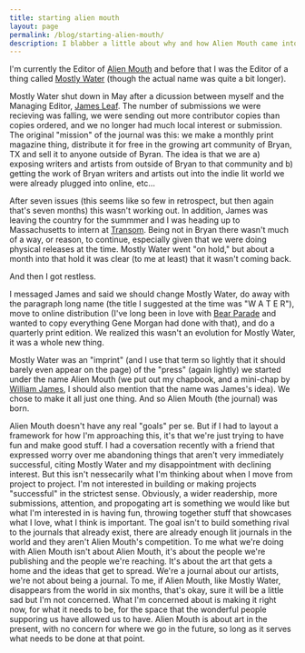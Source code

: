 ```yaml
---
title: starting alien mouth
layout: page
permalink: /blog/starting-alien-mouth/
description: I blabber a little about why and how Alien Mouth came into existence.
---
```


I'm currently the Editor of [Alien Mouth](http://alienmouth.com/ "Alien Mouth") and before that I was the Editor of a thing called [Mostly Water](http://intheendprettymucheverythingismostlywater.com/ "Mostly Water") (though the actual name was quite a bit longer).  
  
Mostly Water shut down in May after a dicussion between myself and the Managing Editor, [James Leaf](http://jamesleaf.tumblr.com). The number of submissions we were recieving was falling, we were sending out more contributor copies than copies ordered, and we no longer had much local interest or submission. The original "mission" of the journal was this: we make a monthly print magazine thing, distribute it for free in the growing art community of Bryan, TX and sell it to anyone outside of Byran. The idea is that we are a) exposing writers and artists from outside of Bryan to that community and b) getting the work of Bryan writers and artists out into the indie lit world we were already plugged into online, etc...  
  
After seven issues (this seems like so few in retrospect, but then again that's seven months) this wasn't working out. In addition, James was leaving the country for the summmer and I was heading up to Massachusetts to intern at [Transom](http://transom.org "Transom"). Being not in Bryan there wasn't much of a way, or reason, to continue, especially given that we were doing physical releases at the time. Mostly Water went "on hold," but about a month into that hold it was clear (to me at least) that it wasn't coming back.  
  
And then I got restless.  
  
I messaged James and said we should change Mostly Water, do away with the paragraph long name (the title I suggested at the time was "W A T E R"), move to online distribution (I've long been in love with [Bear Parade](http://bearparade.com) and wanted to copy everything Gene Morgan had done with that), and do a quarterly print edition. We realized this wasn't an evolution for Mostly Water, it was a whole new thing.  
  
Mostly Water was an "imprint" (and I use that term so lightly that it should barely even appear on the page) of the "press" (again lightly) we started under the name Alien Mouth (we put out my chapbook, and a mini-chap by [William James](http://www.williamjamespoetry.com/), I should also mention that the name was James's idea). We chose to make it all just one thing. And so Alien Mouth (the journal) was born.  
  
Alien Mouth doesn't have any real "goals" per se. But if I had to layout a framework for how I'm approaching this, it's that we're just trying to have fun and make good stuff. I had a coversation recently with a friend that expressed worry over me abandoning things that aren't very immediately successful, citing Mostly Water and my disappointment with declining interest. But this isn't nessecarily what I'm thinking about when I move from project to project. I'm not interested in building or making projects "successful" in the strictest sense. Obviously, a wider readership, more submissions, attention, and propogating art is something we would like but what I'm interested in is having fun, throwing together stuff that showcases what I love, what I think is important. The goal isn't to build something rival to the journals that already exist, there are already enough lit journals in the world and they aren't Alien Mouth's competition. To me what we're doing with Alien Mouth isn't about Alien Mouth, it's about the people we're publishing and the people we're reaching. It's about the art that gets a home and the ideas that get to spread. We're a journal about our artists, we're not about being a journal. To me, if Alien Mouth, like Mostly Water, disappears from the world in six months, that's okay, sure it will be a little sad but I'm not concerned. What I'm concerned about is making it right now, for what it needs to be, for the space that the wonderful people supporing us have allowed us to have. Alien Mouth is about art in the present, with no concern for where we go in the future, so long as it serves what needs to be done at that point. 